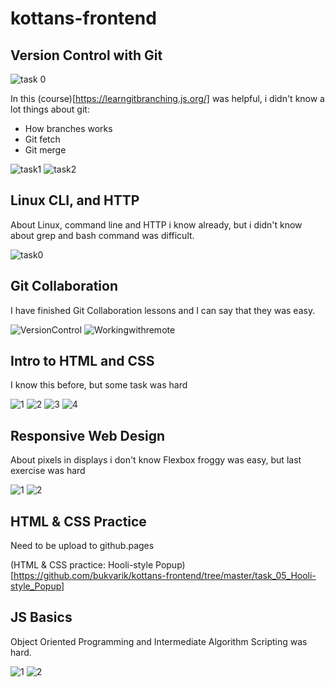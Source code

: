 # kottans-frontend
## Version Control with Git

![task 0](https://github.com/bukvarik/kottans-frontend/blob/master/task_00/task_00_00.png)

In this (course)[https://learngitbranching.js.org/] was helpful, i didn't know a lot things about git:
* How branches works
* Git fetch
* Git merge 


![task1](https://github.com/bukvarik/kottans-frontend/blob/master/task_00/task_00_01.png)
![task2](https://github.com/bukvarik/kottans-frontend/blob/master/task_00/task_00_02.png)

## Linux CLI, and HTTP
About Linux, command line and HTTP i know already, but i didn't know about grep and bash command was difficult.


![task0](https://github.com/bukvarik/kottans-frontend/blob/master/task_01_task_linux_cli/task_01.png)

## Git Collaboration
I have finished Git Collaboration lessons and I can say that they was easy.


![VersionControl](https://github.com/bukvarik/kottans-frontend/blob/master/task_02_task_git_collaboration/task_02_00.png)
![Workingwithremote](https://github.com/bukvarik/kottans-frontend/blob/master/task_02_task_git_collaboration/task_02_01.png)

## Intro to HTML and CSS
I know this before, but some task was hard


![1](https://github.com/bukvarik/kottans-frontend/blob/master/task_03_task_html_css_intro/task_03_00.png)
![2](https://github.com/bukvarik/kottans-frontend/blob/master/task_03_task_html_css_intro/task_03_01.png)
![3](https://github.com/bukvarik/kottans-frontend/blob/master/task_03_task_html_css_intro/task_03_02.png)
![4](https://github.com/bukvarik/kottans-frontend/blob/master/task_03_task_html_css_intro/task_03_03.png)

## Responsive Web Design
About pixels in displays i don't know
Flexbox froggy was easy, but last exercise was hard

![1](https://github.com/bukvarik/kottans-frontend/blob/master/task_04_task_responsive_web_design/task_04_00.png)
![2](https://github.com/bukvarik/kottans-frontend/blob/master/task_04_task_responsive_web_design/task_04_01.png)

## HTML & CSS Practice
Need to be upload to github.pages

(HTML & CSS practice: Hooli-style Popup)[https://github.com/bukvarik/kottans-frontend/tree/master/task_05_Hooli-style_Popup]

## JS Basics

Object Oriented Programming and Intermediate Algorithm Scripting was hard.

![1](https://github.com/bukvarik/kottans-frontend/blob/master/task_06_JavaScript_Basics/task_06_00.png)
![2](https://github.com/bukvarik/kottans-frontend/blob/master/task_06_JavaScript_Basics/task_06_01.png)
